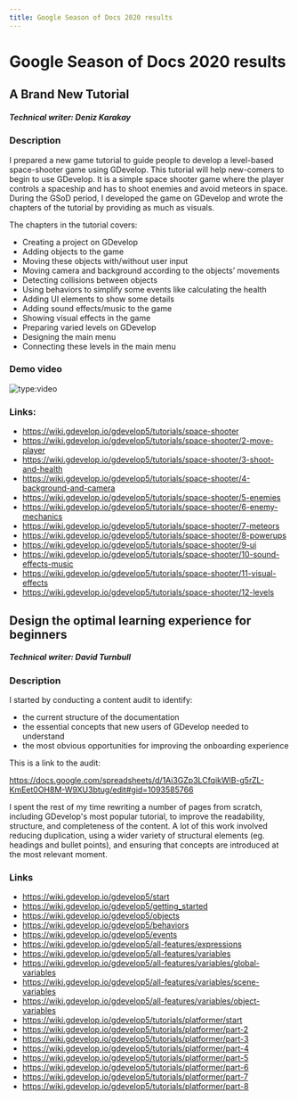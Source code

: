```yaml
---
title: Google Season of Docs 2020 results
---
```

# Google Season of Docs 2020 results

## A Brand New Tutorial

##### Technical writer: Deniz Karakay

### Description

I prepared a new game tutorial to guide people to develop a level-based space-shooter game using GDevelop. This tutorial will help new-comers to begin to use GDevelop. It is a simple space shooter game where the player controls a spaceship and has to shoot enemies and avoid meteors in space. During the GSoD period, I developed the game on GDevelop and wrote the chapters of the tutorial by providing as much as visuals.

The chapters in the tutorial covers:

* Creating a project on GDevelop
* Adding objects to the game
* Moving these objects with/without user input
* Moving camera and background according to the objects’ movements
* Detecting collisions between objects
* Using behaviors to simplify some events like calculating the health
* Adding UI elements to show some details
* Adding sound effects/music to the game
* Showing visual effects in the game
* Preparing varied levels on GDevelop
* Designing the main menu
* Connecting these levels in the main menu

### Demo video

![type:video](https://www.youtube.com/embed/1Nt1k_lhhhs)

### Links:

* <https://wiki.gdevelop.io/gdevelop5/tutorials/space-shooter>
* <https://wiki.gdevelop.io/gdevelop5/tutorials/space-shooter/2-move-player>
* <https://wiki.gdevelop.io/gdevelop5/tutorials/space-shooter/3-shoot-and-health>
* <https://wiki.gdevelop.io/gdevelop5/tutorials/space-shooter/4-background-and-camera>
* <https://wiki.gdevelop.io/gdevelop5/tutorials/space-shooter/5-enemies>
* <https://wiki.gdevelop.io/gdevelop5/tutorials/space-shooter/6-enemy-mechanics>
* <https://wiki.gdevelop.io/gdevelop5/tutorials/space-shooter/7-meteors>
* <https://wiki.gdevelop.io/gdevelop5/tutorials/space-shooter/8-powerups>
* <https://wiki.gdevelop.io/gdevelop5/tutorials/space-shooter/9-ui>
* <https://wiki.gdevelop.io/gdevelop5/tutorials/space-shooter/10-sound-effects-music>
* <https://wiki.gdevelop.io/gdevelop5/tutorials/space-shooter/11-visual-effects>
* <https://wiki.gdevelop.io/gdevelop5/tutorials/space-shooter/12-levels>

## Design the optimal learning experience for beginners

##### Technical writer: David Turnbull

### Description

I started by conducting a content audit to identify:

* the current structure of the documentation
* the essential concepts that new users of GDevelop needed to understand
* the most obvious opportunities for improving the onboarding experience

This is a link to the audit:

<https://docs.google.com/spreadsheets/d/1Ai3GZp3LCfqikWlB-g5rZL-KmEet0OH8M-W9XU3btug/edit#gid=1093585766>

I spent the rest of my time rewriting a number of pages from scratch, including GDevelop's most popular tutorial, to improve the readability, structure, and completeness of the content. A lot of this work involved reducing duplication, using a wider variety of structural elements (eg. headings and bullet points), and ensuring that concepts are introduced at the most relevant moment.

### Links

* <https://wiki.gdevelop.io/gdevelop5/start>
* <https://wiki.gdevelop.io/gdevelop5/getting_started>
* <https://wiki.gdevelop.io/gdevelop5/objects>
* <https://wiki.gdevelop.io/gdevelop5/behaviors>
* <https://wiki.gdevelop.io/gdevelop5/events>
* <https://wiki.gdevelop.io/gdevelop5/all-features/expressions>
* <https://wiki.gdevelop.io/gdevelop5/all-features/variables>
* <https://wiki.gdevelop.io/gdevelop5/all-features/variables/global-variables>
* <https://wiki.gdevelop.io/gdevelop5/all-features/variables/scene-variables>
* <https://wiki.gdevelop.io/gdevelop5/all-features/variables/object-variables>
* <https://wiki.gdevelop.io/gdevelop5/tutorials/platformer/start>
* <https://wiki.gdevelop.io/gdevelop5/tutorials/platformer/part-2>
* <https://wiki.gdevelop.io/gdevelop5/tutorials/platformer/part-3>
* <https://wiki.gdevelop.io/gdevelop5/tutorials/platformer/part-4>
* <https://wiki.gdevelop.io/gdevelop5/tutorials/platformer/part-5>
* <https://wiki.gdevelop.io/gdevelop5/tutorials/platformer/part-6>
* <https://wiki.gdevelop.io/gdevelop5/tutorials/platformer/part-7>
* <https://wiki.gdevelop.io/gdevelop5/tutorials/platformer/part-8>